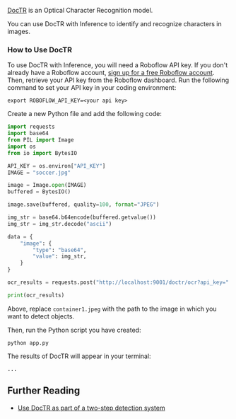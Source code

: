 [DocTR](https://github.com/mindee/doctr) is an Optical Character Recognition model.

You can use DocTR with Inference to identify and recognize characters in images.

### How to Use DocTR

To use DocTR with Inference, you will need a Roboflow API key. If you don't already have a Roboflow account, [sign up for a free Roboflow account](https://app.roboflow.com). Then, retrieve your API key from the Roboflow dashboard. Run the following command to set your API key in your coding environment:

```
export ROBOFLOW_API_KEY=<your api key>
```

Create a new Python file and add the following code:

```python
import requests
import base64
from PIL import Image
import os
from io import BytesIO

API_KEY = os.environ["API_KEY"]
IMAGE = "soccer.jpg"

image = Image.open(IMAGE)
buffered = BytesIO()

image.save(buffered, quality=100, format="JPEG")

img_str = base64.b64encode(buffered.getvalue())
img_str = img_str.decode("ascii")

data = {
    "image": {
        "type": "base64",
        "value": img_str,
    }
}

ocr_results = requests.post("http://localhost:9001/doctr/ocr?api_key=" + API_KEY, json=data).json()

print(ocr_results)
```

Above, replace `container1.jpeg` with the path to the image in which you want to detect objects.

Then, run the Python script you have created:

```
python app.py
```

The results of DocTR will appear in your terminal:

```
...
```

## Further Reading

- [Use DocTR as part of a two-step detection system](https://blog.roboflow.com/ocr-api/)
